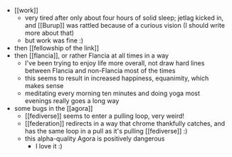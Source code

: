 - [[work]]
  - very tired after only about four hours of solid sleep; jetlag kicked in, and [[Burup]] was rattled because of a curious vision (I should write more about that)
  - but work was fine :)
- then [[fellowship of the link]]
- then [[flancia]], or rather Flancia at all times in a way
  - I've been trying to enjoy life more overall, not draw hard lines between Flancia and non-Flancia most of the times
  - this seems to result in increased happiness, equanimity, which makes sense
  - meditating every morning ten minutes and doing yoga most evenings really goes a long way 
- some bugs in the [[agora]]
  - [[fediverse]] seems to enter a pulling loop, very weird!
  - [[federation]] redirects in a way that chrome thankfully catches, and has the same loop in a pull as it's pulling [[fediverse]] :)
  - this alpha-quality Agora is positively dangerous
    - I love it :)
